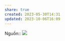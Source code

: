 ```yaml
---
share: true
created: 2023-05-30T14:31
updated: 2023-10-06T16:09
---
```

Nguồn:: ![](https://youtu.be/ZYTXc2fK-JY)
